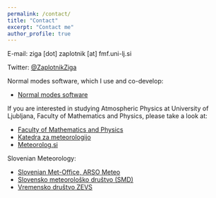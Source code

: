 ```yaml
---
permalink: /contact/
title: "Contact"
excerpt: "Contact me"
author_profile: true
---
```

E-mail: ziga [dot] zaplotnik [at] fmf.uni-lj.si

Twitter: [@ZaplotnikZiga](https://twitter.com/ZaplotnikZiga)

Normal modes software, which I use and co-develop:
* [Normal modes software](https://modes.cen.uni-hamburg.de/)

If you are interested in studying Atmospheric Physics at University of Ljubljana, Faculty of Mathematics and Physics, please take a look at:
* [Faculty of Mathematics and Physics](https://www.fmf.uni-lj.si/en/)
* [Katedra za meteorologijo](https://meteo.fmf.uni-lj.si/)
* [Meteorolog.si](http://meteorolog.si/)

Slovenian Meteorology:
* [Slovenian Met-Office, ARSO Meteo](http://meteo.arso.gov.si/met/sl/weather/)
* [Slovensko meteorološko društvo (SMD)](http://www.meteo-drustvo.si/o-nas/)
* [Vremensko društvo ZEVS](http://forum.zevs.si/index.php)
